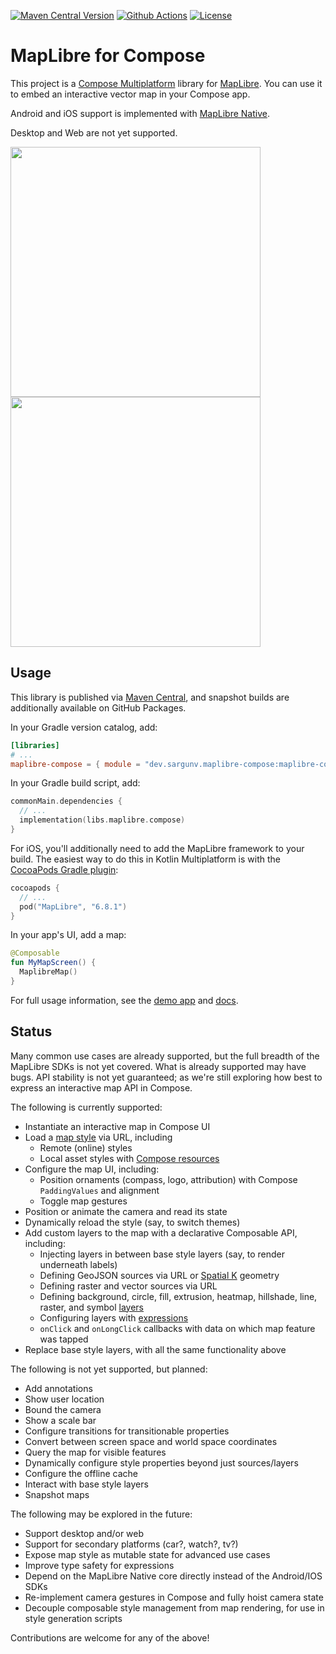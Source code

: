 [![Maven Central Version](https://img.shields.io/maven-central/v/dev.sargunv.maplibre-compose/maplibre-compose)](https://central.sonatype.com/namespace/dev.sargunv.maplibre-compose)
[![Github Actions](https://github.com/sargunv/maplibre-compose/actions/workflows/ci.yml/badge.svg)](https://github.com/sargunv/maplibre-compose/actions/workflows/ci.yml?query=branch%3Amain)
[![License](https://img.shields.io/github/license/sargunv/maplibre-compose)](https://github.com/sargunv/maplibre-compose/blob/main/LICENSE)

# MapLibre for Compose

This project is a [Compose Multiplatform](https://www.jetbrains.com/compose-multiplatform/) library
for [MapLibre](https://maplibre.org/). You can use it to embed an interactive vector map in your
Compose app.

Android and iOS support is implemented
with [MapLibre Native](https://github.com/maplibre/maplibre-native).

Desktop and Web are not yet supported.

<p float="left">
  <img src="https://github.com/user-attachments/assets/671fc56d-b1a8-4843-82ea-4813c9712ea3" height=400/>
  <img src="https://github.com/user-attachments/assets/ae4a43e4-66bc-4a69-824f-957874912abd" height=400/>
</p>

## Usage

This library is published
via [Maven Central](https://central.sonatype.com/namespace/dev.sargunv.maplibre-compose), and snapshot
builds are additionally available
on GitHub Packages.

In your Gradle version catalog, add:

```toml
[libraries]
# ...
maplibre-compose = { module = "dev.sargunv.maplibre-compose:maplibre-compose", version = "0.1.0" }
```

In your Gradle build script, add:

```kotlin
commonMain.dependencies {
  // ...
  implementation(libs.maplibre.compose)
}
```

For iOS, you'll additionally need to add the MapLibre framework to your build. The easiest way to do
this in Kotlin
Multiplatform is with
the [CocoaPods Gradle plugin](https://kotlinlang.org/docs/native-cocoapods.html):

```kotlin
cocoapods {
  // ...
  pod("MapLibre", "6.8.1")
}
```

In your app's UI, add a map:

```kotlin
@Composable
fun MyMapScreen() {
  MaplibreMap()
}
```

For full usage information, see the [demo app](./demo-app)
and [docs](https://sargunv.github.io/maplibre-compose/).

## Status

Many common use cases are already supported, but the full breadth of the MapLibre SDKs is not yet
covered. What is
already supported may have bugs. API stability is not yet guaranteed; as we're still exploring how
best to express an
interactive map API in Compose.

The following is currently supported:

* Instantiate an interactive map in Compose UI
* Load a [map style](https://maplibre.org/maplibre-style-spec/) via URL, including
  * Remote (online) styles
  * Local asset styles
    with [Compose resources](https://www.jetbrains.com/help/kotlin-multiplatform-dev/compose-multiplatform-resources.html#access-the-available-resources-in-your-code)
* Configure the map UI, including:
  * Position ornaments (compass, logo, attribution) with Compose `PaddingValues` and alignment
  * Toggle map gestures
* Position or animate the camera and read its state
* Dynamically reload the style (say, to switch themes)
* Add custom layers to the map with a declarative Composable API, including:
  * Injecting layers in between base style layers (say, to render underneath labels)
  * Defining GeoJSON sources via URL or [Spatial K](https://dellisd.github.io/spatial-k/geojson/)
    geometry
  * Defining raster and vector sources via URL
  * Defining background, circle, fill, extrusion, heatmap, hillshade, line, raster, and
    symbol [layers](https://maplibre.org/maplibre-style-spec/layers/)
  * Configuring layers with [expressions](https://maplibre.org/maplibre-style-spec/expressions/)
  * `onClick` and `onLongClick` callbacks with data on which map feature was tapped
* Replace base style layers, with all the same functionality above

The following is not yet supported, but planned:

* Add annotations
* Show user location
* Bound the camera
* Show a scale bar
* Configure transitions for transitionable properties
* Convert between screen space and world space coordinates
* Query the map for visible features
* Dynamically configure style properties beyond just sources/layers
* Configure the offline cache
* Interact with base style layers
* Snapshot maps

The following may be explored in the future:

* Support desktop and/or web
* Support for secondary platforms (car?, watch?, tv?)
* Expose map style as mutable state for advanced use cases
* Improve type safety for expressions
* Depend on the MapLibre Native core directly instead of the Android/IOS SDKs
* Re-implement camera gestures in Compose and fully hoist camera state
* Decouple composable style management from map rendering, for use in style generation scripts

Contributions are welcome for any of the above!
